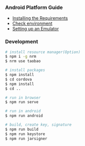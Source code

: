 ### Android Platform Guide

- [Installing the Requirements](https://cordova.apache.org/docs/en/latest/guide/platforms/android/index.html#installing-the-requirements)
- [Check environment](https://cordova.apache.org/docs/en/latest/guide/cli/index.html#install-pre-requisites-for-building)
- [Setting up an Emulator](https://developer.android.google.cn/studio/run/managing-avds?hl=zh-cn)

### Development
```bash
# install resource manager(Option)
$ npm i -g nrm
$ nrm use taobao

# install packages
$ npm install
$ cd cordova
$ npm install
$ cd ..

# run in browser
$ npm run serve

# run in android
$ npm run android

# build, create key, signature
$ npm run build
$ npm run keystore
$ npm run jarsigner
```
